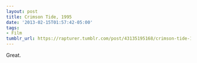 ```yaml
---
layout: post
title: Crimson Tide, 1995
date: '2013-02-15T01:57:42-05:00'
tags:
- Film
tumblr_url: https://rapturer.tumblr.com/post/43135195168/crimson-tide-1995
---
```

Great.

